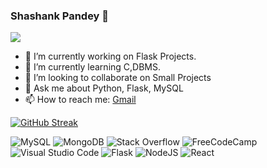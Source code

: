 ### Shashank Pandey 👋
![](https://dcbadge.vercel.app/api/shield/1201129677457215558)

- 🔭 I’m currently working on Flask Projects.
- 🌱 I’m currently learning C,DBMS.
- 👯 I’m looking to collaborate on Small Projects
- 💬 Ask me about Python, Flask, MySQL
- 📫 How to reach me: <a href='jpshashank200@gmail.com'>Gmail</a>

[![GitHub Streak](https://streak-stats.demolab.com/?user=shashankpandey04)](https://git.io/streak-stats)

![MySQL](https://img.shields.io/badge/mysql-%2300f.svg?style=for-the-badge&logo=mysql&logoColor=white) ![MongoDB](https://img.shields.io/badge/MongoDB-%234ea94b.svg?style=for-the-badge&logo=mongodb&logoColor=white) ![Stack Overflow](https://img.shields.io/badge/-Stackoverflow-FE7A16?style=for-the-badge&logo=stack-overflow&logoColor=white) ![FreeCodeCamp](https://img.shields.io/badge/Freecodecamp-%23123.svg?&style=for-the-badge&logo=freecodecamp&logoColor=green) ![Visual Studio Code](https://img.shields.io/badge/Visual%20Studio%20Code-0078d7.svg?style=for-the-badge&logo=visual-studio-code&logoColor=white)
![Flask](https://img.shields.io/badge/flask-%23000.svg?style=for-the-badge&logo=flask&logoColor=white) ![NodeJS](https://img.shields.io/badge/node.js-6DA55F?style=for-the-badge&logo=node.js&logoColor=white) ![React](https://img.shields.io/badge/react-%2320232a.svg?style=for-the-badge&logo=react&logoColor=%2361DAFB) 
